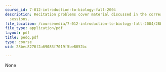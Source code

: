 ```yaml
---
course_id: 7-012-introduction-to-biology-fall-2004
description: Recitation problems cover material discussed in the corresponding lecture
  sessions.
file_location: /coursemedia/7-012-introduction-to-biology-fall-2004/28bec8270f2a69083f7019f5be8052bc_pedq.pdf
file_type: application/pdf
layout: pdf
title: pedq.pdf
type: course
uid: 28bec8270f2a69083f7019f5be8052bc

---
```

None